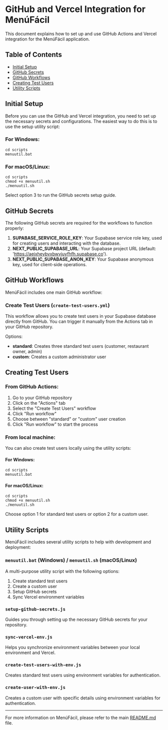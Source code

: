 # GitHub and Vercel Integration for MenúFácil

This document explains how to set up and use GitHub Actions and Vercel integration for the MenúFácil application.

## Table of Contents
- [Initial Setup](#initial-setup)
- [GitHub Secrets](#github-secrets)
- [GitHub Workflows](#github-workflows)
- [Creating Test Users](#creating-test-users)
- [Utility Scripts](#utility-scripts)

## Initial Setup

Before you can use the GitHub and Vercel integration, you need to set up the necessary secrets and configurations. The easiest way to do this is to use the setup utility script:

### For Windows:
```
cd scripts
menuutil.bat
```

### For macOS/Linux:
```
cd scripts
chmod +x menuutil.sh
./menuutil.sh
```

Select option 3 to run the GitHub secrets setup guide.

## GitHub Secrets

The following GitHub secrets are required for the workflows to function properly:

1. **SUPABASE_SERVICE_ROLE_KEY**: Your Supabase service role key, used for creating users and interacting with the database.
2. **NEXT_PUBLIC_SUPABASE_URL**: Your Supabase project URL (default: 'https://aejxheybvxbwvjuyfhfh.supabase.co').
3. **NEXT_PUBLIC_SUPABASE_ANON_KEY**: Your Supabase anonymous key, used for client-side operations.

## GitHub Workflows

MenúFácil includes one main GitHub workflow:

### Create Test Users (`create-test-users.yml`)
This workflow allows you to create test users in your Supabase database directly from GitHub. You can trigger it manually from the Actions tab in your GitHub repository.

Options:
- **standard**: Creates three standard test users (customer, restaurant owner, admin)
- **custom**: Creates a custom administrator user

## Creating Test Users

### From GitHub Actions:
1. Go to your GitHub repository
2. Click on the "Actions" tab
3. Select the "Create Test Users" workflow
4. Click "Run workflow"
5. Choose between "standard" or "custom" user creation
6. Click "Run workflow" to start the process

### From local machine:
You can also create test users locally using the utility scripts:

#### For Windows:
```
cd scripts
menuutil.bat
```

#### For macOS/Linux:
```
cd scripts
chmod +x menuutil.sh
./menuutil.sh
```

Choose option 1 for standard test users or option 2 for a custom user.

## Utility Scripts

MenúFácil includes several utility scripts to help with development and deployment:

### `menuutil.bat` (Windows) / `menuutil.sh` (macOS/Linux)
A multi-purpose utility script with the following options:
1. Create standard test users
2. Create a custom user
3. Setup GitHub secrets
4. Sync Vercel environment variables

### `setup-github-secrets.js`
Guides you through setting up the necessary GitHub secrets for your repository.

### `sync-vercel-env.js`
Helps you synchronize environment variables between your local environment and Vercel.

### `create-test-users-with-env.js`
Creates standard test users using environment variables for authentication.

### `create-user-with-env.js`
Creates a custom user with specific details using environment variables for authentication.

---

For more information on MenúFácil, please refer to the main [README.md](../README.md) file. 